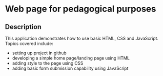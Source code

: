 # Web page for pedagogical purposes


## Description 
This application demonstrates how to use basic HTML, CSS and JavaScript.
Topics covered include:
* setting up project in github
* developing a simple home page/landing page using HTML
* adding style to the page using CSS
* adding basic form submission capability using JavaScript


